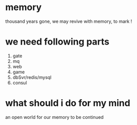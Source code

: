 # memory
thousand years gone, we may revive with memory, to mark !

# we need following parts
1. gate
2. mq
3. web
4. game
5. dbSvr/redis/mysql
6. consul

# what should i do for my mind
an open world for our memory to be continued
